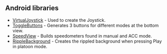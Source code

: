 ## Android libraries

- [VirtualJoystick](https://github.com/controlwear/virtual-joystick-android) - Used to create the Joystick.
- [ToggleButtons](https://github.com/rcketscientist/ToggleButtons) - Generates 3 buttons for different modes at the bottom view.
- [SpeedView](https://github.com/anastr/SpeedView) - Builds speedometers found in manual and ACC mode.
- [RippleBackground](https://github.com/skyfishjy/android-ripple-background) - Creates the rippled background when pressing Play in platoon mode.
